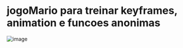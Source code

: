 # jogoMario para treinar keyframes, animation e funcoes anonimas
![image](https://user-images.githubusercontent.com/100743701/174490110-a33585d8-5df5-4c31-806b-59e6398f817f.png)
